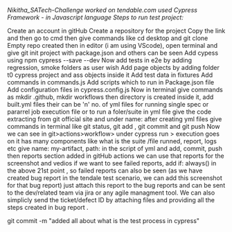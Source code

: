 *Nikitha_SATech-Challenge worked on tendable.com used Cypress Framework - in Javascript language Steps to run test project:*

Create an account in gitHub
Create a repository for the project
Copy the link and then go to cmd then give commands like cd desktop and git clone
Empty repo created
then in editor (i am using VScode), open terminal and give git init
project with package.json and others can be seen
Add cypess using npm cypress --save --dev
Now add tests in e2e by adding regression, smoke folders as user wish
Add page objects by adding folder t0 cypress project and ass objects inside it
Add test data in fixtures
Add commands in commands.js
Add scripts which to run in Package.json file
Add configuration files in cypress.config.js
Now in terminal give commands as mkdir .github, mkdir workflows
then directory is created
inside it, add built.yml files
their can be 'n' no. of yml files for running single spec or pararrel job execution file or to run a foler/suite
in yml file give the code extracting from git official site and under name:
after creating yml files give commands in terminal like git status, git add , git commit and git push
Now we can see in git>actions>workflow> under cypress run > execution goes on
it has many components like what is the suite /file runned, report, logs etc
give name: my-artifact, path: in the script of yml and add, commit, push then reports section added in gitHub actions
we can use that reports for the screenshot and vedios
if we want to see failed reports, add if: always() in the above 21st point , so failed reports can also be seen (as we have created bug report in the tendale test scenario, we can add this screenshot for that bug report)
just attach this report to the bug reports and can be sent to the dev/related team via jira or any agile managment tool. We can also simplicly send the ticket/defect ID by attaching files and providing all the steps created in bug report .

git commit -m "added all about what is the test process in cypress"
